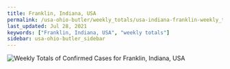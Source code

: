 ```yaml
---
title: Franklin, Indiana, USA
permalink: /usa-ohio-butler/weekly_totals/usa-indiana-franklin-weekly_totals.html
last_updated: Jul 28, 2021
keywords: ["Franklin, Indiana, USA", "weekly totals"]
sidebar: usa-ohio-butler_sidebar
---
```


![Weekly Totals of Confirmed Cases for Franklin, Indiana, USA](/covid_tracker/images/graphs/usa-indiana-franklin-weekly_totals_graph.png)
